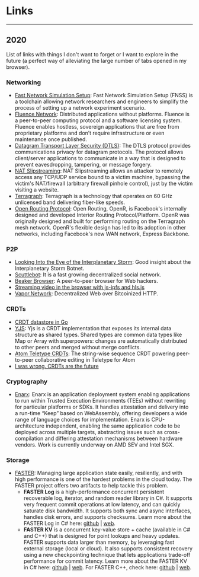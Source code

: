 # Links
------

## 2020
List of links with things I don't want to forget or I want to explore in the future (a perfect way of alleviating the large number of tabs opened in my browser).
### Networking
* [Fast Network Simulation Setup](https://github.com/fnss/fnss): Fast Network Simulation Setup (FNSS) is a toolchain allowing network researchers and engineers to simplify the process of setting up a network experiment scenario. 
* [Fluence Network](https://fluence.network/): Distributed applications without platforms. Fluence is a peer-to-peer computing protocol and a software licensing system. Fluence enables hostless, sovereign applications that are free from proprietary platforms and don’t require infrastructure or even maintenance once published. 
* [Datagram Transport Layer Security (DTLS)](https://tools.ietf.org/html/rfc6347):  The DTLS protocol provides communications privacy for datagram protocols.  The protocol allows client/server applications to communicate in a way that is designed to prevent eavesdropping, tampering, or message forgery.
* [NAT Slipstreaming](https://samy.pl/slipstream/): NAT Slipstreaming allows an attacker to remotely access any TCP/UDP service bound to a victim machine, bypassing the victim's NAT/firewall (arbitrary firewall pinhole control), just by the victim visiting a website.
* [Terragraph](https://terragraph.com/): Terragraph is a technology that operates on 60 GHz unlicensed band delivering fiber-like speeds.
* [Open Routing Protocol](https://github.com/facebook/openr): Open Routing, OpenR, is Facebook's internally designed and developed Interior Routing Protocol/Platform. OpenR was originally designed and built for performing routing on the Terragraph mesh network. OpenR's flexible design has led to its adoption in other networks, including Facebook's new WAN network, Express Backbone.

 
### P2P
* [Looking Into the Eye of the Interplanetary Storm](https://www.bitdefender.com/files/News/CaseStudies/study/376/Bitdefender-Whitepaper-IPStorm.pdf?clickid=U83WZOxw3xyLTWRwUx0Mo3EAUkExytV5SUS9Sc0&irgwc=1&MPid=10078&cid=aff%7Cc%7CIR): Good insight about the Interplanetary Storm Botnet.
* [Scuttlebot](https://scuttlebutt.nz/): It is a fast growing decentralized social network.
* [Beaker Browser](https://beakerbrowser.com/): A peer-to-peer browser for Web hackers.
* [Streaming video in the browser with js-ipfs and hls.js](https://github.com/ipfs/js-ipfs/tree/master/examples/browser-video-streaming)
* [Vapor.Network](https://vapor.network/): Decentralized Web over Bitcoinized HTTP.

### CRDTs
* [CRDT datastore in Go](https://github.com/ipfs/go-ds-crdt)
* [YJS](https://github.com/yjs/yjs): Yjs is a CRDT implementation that exposes its internal data structure as shared types. Shared types are common data types like Map or Array with superpowers: changes are automatically distributed to other peers and merged without merge conflicts.
* [Atom Teletype CRDTs](https://github.com/atom/teletype-crdt): The string-wise sequence CRDT powering peer-to-peer collaborative editing in Teletype for Atom
* [I was wrong. CRDTs are the future](https://josephg.com/blog/crdts-are-the-future/)

### Cryptography
* [Enarx](https://github.com/enarx/enarx/wiki/Enarx-Introduction): Enarx is an application deployment system enabling applications to run within Trusted Execution Environments (TEEs) without rewriting for particular platforms or SDKs. It handles attestation and delivery into a run-time “Keep” based on WebAssembly, offering developers a wide range of language choices for implementation. Enarx is CPU-architecture independent, enabling the same application code to be deployed across multiple targets, abstracting issues such as cross-compilation and differing attestation mechanisms between hardware vendors. Work is currently underway on AMD SEV and Intel SGX.

### Storage
* [FASTER](https://github.com/microsoft/FASTER): 
Managing large application state easily, resiliently, and with high performance is one of the hardest problems in the cloud today. The FASTER project offers two artifacts to help tackle this problem.
  -   **FASTER Log** is a high-performance concurrent persistent recoverable log, iterator, and random reader library in C#. It supports very frequent commit operations at low latency, and can quickly saturate disk bandwidth. It supports both sync and async interfaces, handles disk errors, and supports checksums. Learn more about the FASTER Log in C# here: [github](https://github.com/microsoft/FASTER/blob/master/docs/cs/FasterLog.md) | [web](https://microsoft.github.io/FASTER/cs/fasterlog).
  -   **FASTER KV** is a concurrent key-value store + cache (available in C# and C++) that is designed for point lookups and heavy updates. FASTER supports data larger than memory, by leveraging fast external storage (local or cloud). It also supports consistent recovery using a new checkpointing technique that lets applications trade-off performance for commit latency. Learn more about the FASTER KV in C# here: [github](https://github.com/microsoft/FASTER/blob/master/docs/cs/FasterKV.md) | [web](https://microsoft.github.io/FASTER/cs/fasterkv). For FASTER C++, check here: [github](https://github.com/microsoft/FASTER/blob/master/docs/cc) | [web](https://microsoft.github.io/FASTER/cc).
